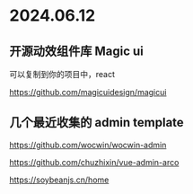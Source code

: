 # 2024.06.12

## 开源动效组件库 Magic ui

可以复制到你的项目中，react

https://github.com/magicuidesign/magicui

## 几个最近收集的 admin template

https://github.com/wocwin/wocwin-admin

https://github.com/chuzhixin/vue-admin-arco

https://soybeanjs.cn/home
